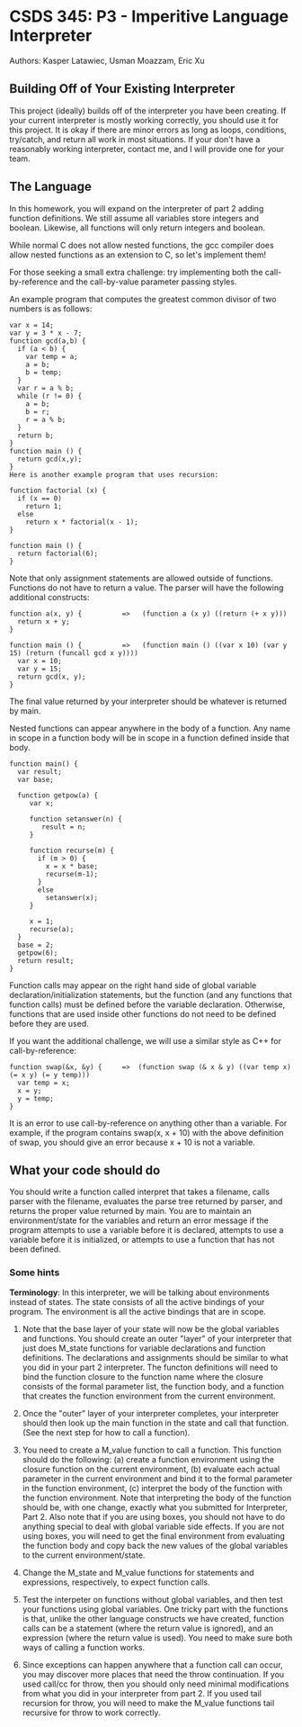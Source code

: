 # CSDS 345: P3 - Imperitive Language Interpreter

Authors: Kasper Latawiec, Usman Moazzam, Eric Xu

## Building Off of Your Existing Interpreter

This project (ideally) builds off of the interpreter you have been creating.  If your current interpreter is mostly working correctly, you should use it for this project.  It is okay if there are minor errors as long as loops, conditions, try/catch, and return all work in most situations.  If your don't have a reasonably working interpreter, contact me, and I will provide one for your team.

## The Language

In this homework, you will expand on the interpreter of part 2 adding function definitions. We still assume all variables store integers and boolean. Likewise, all functions will only return integers and boolean.

While normal C does not allow nested functions, the gcc compiler does allow nested functions as an extension to C, so let's implement them!

For those seeking a small extra challenge: try implementing both the call-by-reference and the call-by-value parameter passing styles.

An example program that computes the greatest common divisor of two numbers is as follows:

```
var x = 14;
var y = 3 * x - 7;
function gcd(a,b) {
  if (a < b) {
    var temp = a;
    a = b;
    b = temp;
  }
  var r = a % b;
  while (r != 0) {
    a = b;
    b = r;
    r = a % b;
  }
  return b;
}
function main () {
  return gcd(x,y);
}
Here is another example program that uses recursion:

function factorial (x) {
  if (x == 0)
    return 1;
  else
    return x * factorial(x - 1);
}

function main () {
  return factorial(6);
}
```

Note that only assignment statements are allowed outside of functions. Functions do not have to return a value. The parser will have the following additional constructs:

```
function a(x, y) {          =>   (function a (x y) ((return (+ x y)))
  return x + y;
}

function main () {          =>   (function main () ((var x 10) (var y 15) (return (funcall gcd x y))))
  var x = 10;
  var y = 15;
  return gcd(x, y);
}
```

The final value returned by your interpreter should be whatever is returned by main.

Nested functions can appear anywhere in the body of a function. Any name in scope in a function body will be in scope in a function defined inside that body.

```
function main() {
  var result;
  var base;

  function getpow(a) {
     var x;

     function setanswer(n) {
        result = n;
     }

     function recurse(m) {
       if (m > 0) {
         x = x * base;
         recurse(m-1);
       }
       else
         setanswer(x);
     }

     x = 1;
     recurse(a);
  }
  base = 2;
  getpow(6);
  return result;
}
```

Function calls may appear on the right hand side of global variable declaration/initialization statements, but the function (and any functions that function calls) must be defined before the variable declaration. Otherwise, functions that are used inside other functions do not need to be defined before they are used.

If you want the additional challenge, we will use a similar style as C++ for call-by-reference:

```
function swap(&x, &y) {     =>  (function swap (& x & y) ((var temp x) (= x y) (= y temp)))
  var temp = x;
  x = y;
  y = temp;
}
```

It is an error to use call-by-reference on anything other than a variable. For example, if the program contains swap(x, x + 10) with the above definition of swap, you should give an error because x + 10 is not a variable.

## What your code should do

You should write a function called interpret that takes a filename, calls parser with the filename, evaluates the parse tree returned by parser, and returns the proper value returned by main. You are to maintain an environment/state for the variables and return an error message if the program attempts to use a variable before it is declared, attempts to use a variable before it is initialized, or attempts to use a function that has not been defined.

### Some hints

**Terminology**: In this interpreter, we will be talking about environments instead of states. The state consists of all the active bindings of your program. The environment is all the active bindings that are in scope.

1. Note that the base layer of your state will now be the global variables and functions. You should create an outer "layer" of your interpreter that just does M_state functions for variable declarations and function definitions. The declarations and assignments should be similar to what you did in your part 2 interpreter. The functon definitions will need to bind the function closure to the function name where the closure consists of the formal parameter list, the function body, and a function that creates the function environment from the current environment.

2. Once the "outer" layer of your interpreter completes, your interpreter should then look up the main function in the state and call that function. (See the next step for how to call a function).

3. You need to create a M_value function to call a function. This function should do the following: (a) create a function environment using the closure function on the current environment, (b) evaluate each actual parameter in the current environment and bind it to the formal parameter in the function environment, (c) interpret the body of the function with the function environment. Note that interpreting the body of the function should be, with one change, exactly what you submitted for Interpreter, Part 2. Also note that if you are using boxes, you should not have to do anything special to deal with global variable side effects. If you are not using boxes, you will need to get the final environment from evaluating the function body and copy back the new values of the global variables to the current environment/state.

4. Change the M_state and M_value functions for statements and expressions, respectively, to expect function calls.

5. Test the interpeter on functions without global variables, and then test your functions using global variables. One tricky part with the functions is that, unlike the other language constructs we have created, function calls can be a statement (where the return value is ignored), and an expression (where the return value is used). You need to make sure both ways of calling a function works.

6. Since exceptions can happen anywhere that a function call can occur, you may discover more places that need the throw continuation. If you used call/cc for throw, then you should only need minimal modifications from what you did in your interpreter from part 2. If you used tail recursion for throw, you will need to make the M_value functions tail recursive for throw to work correctly.
